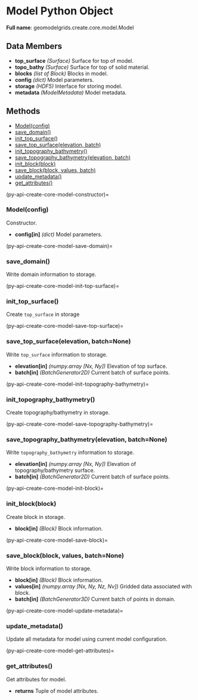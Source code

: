 # Model Python Object 

**Full name**: geomodelgrids.create.core.model.Model

## Data Members

+ **top_surface** *(Surface)* Surface for top of model.
+ **topo_bathy** *(Surface)* Surface for top of solid material.
+ **blocks** *(list of Block)* Blocks in model.
+ **config** *(dict)* Model parameters.
+ **storage** *(HDF5)* Interface for storing model.
+ **metadata** *(ModelMetadata)* Model metadata.

## Methods

+ [Model(config)](py-api-create-core-model-constructor)
+ [save_domain()](py-api-create-core-model-save-domain)
+ [init_top_surface()](py-api-create-core-model-init-top-surface)
+ [save_top_surface(elevation, batch)](py-api-create-core-model-save-top-surface)
+ [init_topography_bathymetry()](py-api-create-core-model-init-topography-bathymetry)
+ [save_topography_bathymetry(elevation, batch)](py-api-create-core-model-save-topography-bathymetry)
+ [init_block(block)](py-api-create-core-model-init-block)
+ [save_block(block, values, batch)](py-api-create-core-model-save-block)
+ [update_metadata()](py-api-create-core-model-update-metadata)
+ [get_attributes()](py-api-create-core-model-get-attributes)


(py-api-create-core-model-constructor)=
### Model(config)

Constructor.

+ **config[in]** *(dict)* Model parameters.

(py-api-create-core-model-save-domain)=
### save_domain()

Write domain information to storage.

(py-api-create-core-model-init-top-surface)=
### init_top_surface()

Create `top_surface` in storage

(py-api-create-core-model-save-top-surface)=
### save_top_surface(elevation, batch=None)

Write `top_surface` information to storage.

+ **elevation[in]** *(numpy.array [Nx, Ny])* Elevation of top surface.
+ **batch[in]** *(BatchGenerator2D)* Current batch of surface points.

(py-api-create-core-model-init-topography-bathymetry)=
### init_topography_bathymetry()

Create topography/bathymetry in storage.

(py-api-create-core-model-save-topography-bathymetry)=
### save_topography_bathymetry(elevation, batch=None)

Write `topography_bathymetry` information to storage.

+ **elevation[in]** *(numpy.array [Nx, Ny])* Elevation of topography/bathymetry surface.
+ **batch[in]** *(BatchGenerator2D)* Current batch of surface points.

(py-api-create-core-model-init-block)=
### init_block(block)

Create block in storage.

+ **block[in]** *(Block)* Block information.

(py-api-create-core-model-save-block)=
### save_block(block, values, batch=None)

Write block information to storage.

+ **block[in]** *(Block)* Block information.
+ **values[in]** *(numpy.array [Nx, Ny, Nz, Nv])* Gridded data associated with block.
+ **batch[in]** *(BatchGenerator3D)* Current batch of points in domain.

(py-api-create-core-model-update-metadata)=
### update_metadata()

Update all metadata for model using current model configuration.

(py-api-create-core-model-get-attributes)=
### get_attributes()

Get attributes for model.

+ **returns** Tuple of model attributes.
